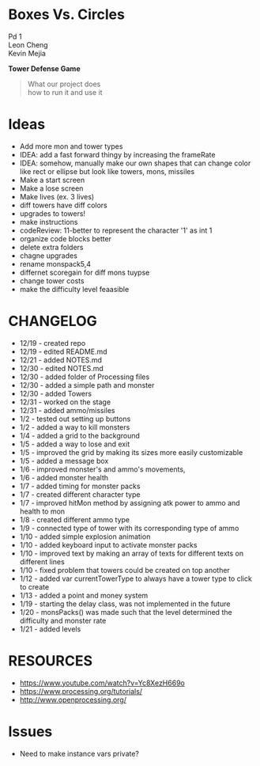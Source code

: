 Boxes Vs. Circles
================
Pd 1  <br />
Leon Cheng  <br />
Kevin Mejia  <br />

**Tower Defense Game**
>What our project does  <br /> 
>how to run it and use it  <br />

Ideas
=====
- Add more mon and tower types
- IDEA: add a fast forward thingy by increasing the frameRate
- IDEA: somehow, manually make our own shapes that can change color like rect or ellipse but look like towers, mons, missiles
- Make a start screen
- Make a lose screen
- Make lives (ex. 3 lives)
- diff towers have diff colors
- upgrades to towers!
- make instructions
- codeReview: 11-better to represent the character '1' as int 1
- organize code blocks better
- delete extra folders
- chagne upgrades
- rename monspack5,4
- differnet scoregain for diff mons tuypse
- change tower costs
- make the difficulty level feaasible

CHANGELOG
===========
 - 12/19 - created repo
 - 12/19 - edited README.md
 - 12/21 - added NOTES.md
 - 12/30 - edited NOTES.md
 - 12/30 - added folder of Processing files
 - 12/30 - added a simple path and monster
 - 12/30 - added Towers
 - 12/31 - worked on the stage
 - 12/31 - added ammo/missiles
 - 1/2 - tested out setting up buttons
 - 1/2 - added a way to kill monsters
 - 1/4 - added a grid to the background
 - 1/5 - added a way to lose and exit
 - 1/5 - improved the grid by making its sizes more easily customizable
 - 1/5 - added a message box
 - 1/6 - improved monster's and ammo's movements, 
 - 1/6 - added monster health 
 - 1/7 - added timing for monster packs
 - 1/7 - created different character type 
 - 1/7 - improved hitMon method by assigning atk power to ammo and health to mon
 - 1/8 - created different ammo type
 - 1/9 - connected type of tower with its corresponding type of ammo
 - 1/10 - added simple explosion animation
 - 1/10 - added keyboard input to activate monster packs
 - 1/10 - improved text by making an array of texts for different texts on different lines
 - 1/10 - fixed problem that towers could be created on top another
 - 1/12 - added var currentTowerType to always have a tower type to click to create
 - 1/13 - added a point and money system
 - 1/19 - starting the delay class, was not implemented in the future
 - 1/20 - monsPacks() was made such that the level determined the difficulty and 
monster rate
 - 1/21 - added levels

RESOURCES
==========
 - https://www.youtube.com/watch?v=Yc8XezH669o
 - https://www.processing.org/tutorials/
 - http://www.openprocessing.org/

Issues
=======
 - Need to make instance vars private?



